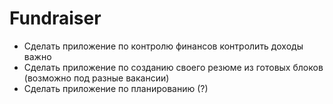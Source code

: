 # Fundraiser
- Сделать приложение по контролю финансов
контролить доходы важно
- Сделать приложение по созданию своего резюме из готовых блоков (возможно под разные вакансии)
- Сделать приложение по планированию (?)